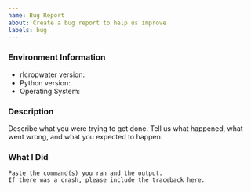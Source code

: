 ```yaml
---
name: Bug Report
about: Create a bug report to help us improve
labels: bug
---
```


<!-- Please search existing issues to avoid creating duplicates. -->

### Environment Information

-   rlcropwater version:
-   Python version:
-   Operating System:

### Description

Describe what you were trying to get done.
Tell us what happened, what went wrong, and what you expected to happen.

### What I Did

```
Paste the command(s) you ran and the output.
If there was a crash, please include the traceback here.
```
